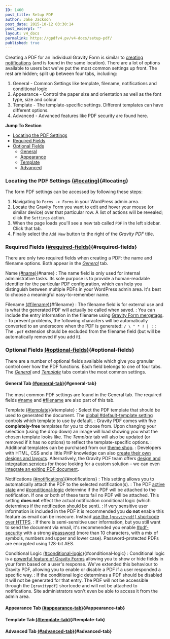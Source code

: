 ```yaml
---
ID: 1460
post_title: Setup PDF
author: Jake Jackson
post_date: 2015-10-12 03:30:14
post_excerpt: ""
layout: v4_docs
permalink: https://gpdfv4.pv/v4-docs/setup-pdf/
published: true
---
```

Creating a PDF for an individual Gravity Form is similar to [creating notifications](https://www.gravityhelp.com/documentation/article/configuring-notifications-in-gravity-forms/) (and is found in the same location). There are a lot of options available to users but we've put the most common settings up front. The rest are hidden; split up between four tabs, including:

1. General - Common Settings like template, filename, notifications and conditional logic
1. Appearance - Control the paper size and orientation as well as the font type, size and colour
1. Template - The template-specific settings. Different templates can have different options.
1. Advanced - Advanced features like PDF security are found here.

**Jump To Section**

* [Locating the PDF Settings](#locating)
* [Required Fields](#required-fields)
* [Optional Fields](#optional-fields)
    - [General](#general-tab)
    - [Appearance](#appearance-tab)
    - [Template](#template)
    - [Advanced](#advanced)

### Locating the PDF Settings [(#locating)](#locating){#locating}

The form PDF settings can be accessed by following these steps:

1. Navigating to `Forms -> Forms` in your WordPress admin area. 
1. Locate the Gravity Form you want to edit and hover your mouse (or similar device) over that particular row. A list of actions will be revealed; click the `Settings` action.
1. When the page loads you'll see a new tab called `PDF` in the left sidebar. Click that tab.
1. Finally select the `Add New` button to the right of the *Gravity PDF* title.

### Required Fields [(#required-fields)](#required-fields){#required-fields}

There are only two required fields when creating a PDF: the name and filename options. Both appear in the [*General*](#general-tab) tab. 

Name [(#name)](#name){#name}
:    The name field is only used for internal administrative tasks. Its sole purpose is to provide a human-readable identifier for the particular PDF configuration, which can help you distinguish between multiple PDFs in your WordPress admin area. It's best to choose a meaningful easy-to-remember name.

Filename [(#filename)](#filename){#filename}
:    The filename field is for external use and is what the generated PDF will actually be called when saved. 
:    You can include the entry information in the filename using [Gravity Form mergetags](https://www.gravityhelp.com/documentation/article/merge-tags/).
:    To prevent problems, the following characters will be automatically converted to an underscore when the PDF is generated: `/ \ " * ? | :`
:    The `.pdf` extension should be excluded from the filename field (but will be automatically removed if you add it).

### Optional Fields [(#optional-fields)](#optional-fields){#optional-fields}

There are a number of optional fields available which give you granular control over how the PDF functions. Each field belongs to one of four tabs. The [*General*](#general-tab) and [*Template*](#template-tab) tabs contain the most common settings.

#### General Tab [(#general-tab)](#general-tab){#general-tab}

The most common PDF settings are found in the General tab. The required fields [#name](#name) and [#filename](#filename) are also part of this tab.

Template [(#template)](#template){#template}
:     Select the PDF template that should be used to generated the document. The [global #default-template setting](https://gpdfv4.pv/v4-docs/global-settings/#default-template) controls which template to use by default. 
:    Gravity PDF comes with five **completely-free** templates for you to choose from. Upon changing your selection (using the drop down) an image will load showing you what the chosen template looks like. The *Template* tab will also be updated (or removed if it has no options) to reflect the template-specific options.
:    Additional templates can be purchased from our [theme shop](#). 
:    Developers with HTML, CSS and a little PHP knowledge can also [create their own designs and layouts](#). Alternatively, the Gravity PDF team offers [design and integration services](#) for those looking for a custom solution – we can even [integrate an exiting PDF document](#).

Notifications [(#notifications)](#notifications){#notifications}
:    This setting allows you to automatically attach the PDF to the selected notification(s). 
:    The PDF [active state](#) and [#conditional-logic](#conditional-logic) determine if the PDF will be attached to the notification. If one or both of these tests fail no PDF will be attached. This setting **does not** effect the actual notification conditional logic (which determines if the notification should be sent).
:    If very sensitive user information is included in the PDF it is recommended you **do not** enable this feature as email can be insecure. Instead [use the `[gravitypdf]` shortcode over HTTPS](#). 
:    If there is semi-sensitive user information, but you still want to send the document via email, it's recommended you enable [#pdf-security](#pdf-security) with a strong [#password](#password) (more than 10 characters, with a mix of symbols, numbers and upper and lower case). Password-protected PDFs are encrypted using 128-bit AES.

Conditional Logic [(#conditional-logic)](#conditional-logic){#conditional-logic}
:    Conditional logic is a [powerful feature of Gravity Forms](https://www.gravityhelp.com/documentation/article/enable-conditional-logic/) allowing you to show or hide fields in your form based on a user's response. We've extended this behaviour to Gravity PDF, allowing you to enable or disable a PDF if a user responded a specific way. 
:    If the conditional logic determines a PDF should be disabled it will not be generated for that entry. The PDF will not be accessible through the `[gravitypdf]` shortcode and will not be attached to notifications. Site administrators won't even be able to access it from the admin area. 

#### Appearance Tab [(#appearance-tab)](#appearance-tab){#appearance-tab}

#### Template Tab [(#template-tab)](#template-tab){#template-tab}

#### Advanced Tab [(#advanced-tab)](#advanced-tab){#advanced-tab}